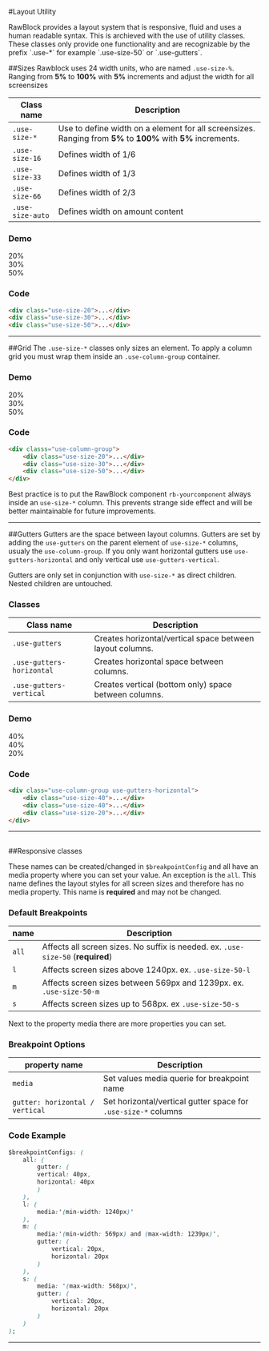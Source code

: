 #Layout Utility
<p class="docs-intro">
    RawBlock provides a layout system that is responsive, fluid and uses a human readable syntax.
    This is archieved with the use of utility classes. These classes only provide one functionality and are recognizable by the prefix `.use-*` for example `.use-size-50` or `.use-gutters`.
</p>

##Sizes
Rawblock uses 24 width units, who are named `.use-size-%`. Ranging from **5%** to **100%** with **5%** increments and adjust the width for
all screensizes

| Class name | Description
| ------------- |-------------|
| `.use-size-*`  | Use to define width on a element for all screensizes. Ranging from **5%** to **100%** with **5%** increments. |
|`.use-size-16`| Defines width of 1/6 |
| `.use-size-33` | Defines width of 1/3 |
| `.use-size-66` | Defines width of 2/3 |
| `.use-size-auto` | Defines width on amount content |                 

<h3 class="docs-example-title">Demo</h3>

<div class="docs-example">
    <div>
        <div class="use-size-20">
            <div class="docs-item">20%</div>
        </div>
        <div class="use-size-30">
            <div class="docs-item">30%</div>
        </div>
        <div class="use-size-50">
            <div class="docs-item">50%</div>
        </div>
    </div>
</div>
                   
<h3 class="docs-example-title">Code</h3>

```html
<div class="use-size-20">...</div>
<div class="use-size-30">...</div>
<div class="use-size-50">...</div>
```
                    
<hr>

##Grid
The `.use-size-*` classes only sizes an element. To apply a column grid you must wrap them inside an `.use-column-group` container.

<h3 class="docs-example-title">Demo</h3>

<div class="docs-example">
    <div class="use-column-group">
        <div class="use-size-20">
            <div class="docs-item">20%</div>
        </div>
        <div class="use-size-30">
            <div class="docs-item">30%</div>
        </div>
        <div class="use-size-50">
            <div class="docs-item">50%</div>
        </div>
    </div>
</div>
                   
<h3 class="docs-example-title">Code</h3>

```html
<div classs="use-column-group">
    <div class="use-size-20">...</div>
    <div class="use-size-30">...</div>
    <div class="use-size-50">...</div>
</div>    
```

Best practice is to put the RawBlock component `rb-yourcomponent` always inside an `use-size-*` column. This prevents strange side effect and will be better maintainable for future improvements. 

<hr>

##Gutters
Gutters are the space between layout columns. Gutters are set by adding the `use-gutters`
on the parent element of `use-size-*` columns, usualy the `use-column-group`. If you only
want horizontal gutters use `use-gutters-horizontal` and only vertical use `use-gutters-vertical`.

Gutters are only set in conjunction with `use-size-*` as direct children. Nested children are untouched.
              
<h3 class="docs-example-title">Classes</h3>

| Class name | Description
| ------------- |-------------|
| `.use-gutters`  | Creates horizontal/vertical space between layout columns. |
|`.use-gutters-horizontal`| Creates horizontal space between columns.  |
| `.use-gutters-vertical` | Creates vertical (bottom only) space between columns. |

                 
<h3 class="docs-example-title">Demo</h3>

<div class="docs-example">
    <div class="use-column-group use-gutters-horizontal">
        <div class="use-size-40">
            <div class="docs-item">40%</div>
        </div>
        <div class="use-size-40">
            <div class="docs-item">40%</div>
        </div>
        <div class="use-size-20">
            <div class="docs-item">20%</div>
        </div>
    </div>
</div>

                   
<h3 class="docs-example-title">Code</h3>

```html
<div class="use-column-group use-gutters-horizontal">
    <div class="use-size-40">...</div>
    <div class="use-size-40">...</div>
    <div class="use-size-20">...</div>
</div>
```

<hr>

##


##Responsive classes
                   
These names can be created/changed in `$breakpointConfig` and all have an media property where you can set your value.
An exception is the `all`. This name defines the layout styles for all screen sizes and therefore has no media property. This name is **required** and
may not be changed.
                   
<h3 class="docs-example-title">Default Breakpoints</h3>

| name | Description
| ------------- |-------------|
| `all`  | Affects all screen sizes. No suffix is needed. ex. `.use-size-50` (**required**)|
|`l`| Affects screen sizes above 1240px. ex. `.use-size-50-l`  |
| `m` | Affects screen sizes between 569px and 1239px. ex. `.use-size-50-m` |
| `s`| Affects screen sizes up to 568px. ex `.use-size-50-s`  |

Next to the property media there are more properties you can set.
                      
<h3 class="docs-example-title">Breakpoint Options</h3>

| property name | Description
| ------------- |-------------|
| `media`  | Set values media querie for breakpoint name  |
|`gutter: horizontal / vertical`| Set horizontal/vertical gutter space for `.use-size-*` columns |

                    
<h3 class="docs-example-title">Code Example</h3>

```css
$breakpointConfigs: (
    all: (
        gutter: (
        vertical: 40px,
        horizontal: 40px
        )
    ),
    l: (
        media:'(min-width: 1240px)'
    ),
    m: (
        media:'(min-width: 569px) and (max-width: 1239px)',
        gutter: (
            vertical: 20px,
            horizontal: 20px
        )
    ),
    s: (
        media: '(max-width: 568px)',
        gutter: (
            vertical: 20px,
            horizontal: 20px
        )
    )
);
```

<hr>